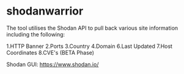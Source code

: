 # shodanwarrior
The tool utilises the Shodan API to pull back various site information including the following:

1.HTTP Banner
2.Ports
3.Country
4.Domain
6.Last Updated
7.Host Coordinates
8.CVE's (BETA Phase)

Shodan GUI: https://www.shodan.io/

